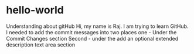 # hello-world
Understanding about gitHub
Hi, my name is Raj. I am trying to learn GitHub. 
I needed to add the commit messages into two places
one - Under the Commit Changes section
Second - under the add an optional extended description text area section
